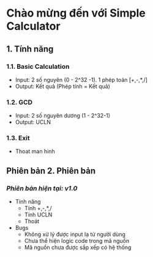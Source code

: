 # Chào mừng đến với Simple Calculator 
## 1. Tính năng
### 1.1. Basic Calculation
 - Input: 2 số nguyên (0 - 2^32 -1).
1 phép toán [+,-,*,/]
 - Output: Kết quả (Phép tính = Kết quả)
### 1.2. GCD
 - Input: 2 số nguyên dương (1 - 2^32-1)
 - Output: UCLN 
### 1.3. Exit
 - Thoat man hinh
## Phiên bản 2. Phiên bản
### ***Phiên bản hiện tại: v1.0***
- Tính năng
    - Tính +,-,*,/
    - Tính UCLN
    - Thoát
- Bugs
    - Không xử lý được input lạ từ người dùng
    - Chưa thể hiện logic code trong mã nguồn
    - Mã nguồn chưa được sắp xếp có hệ thống